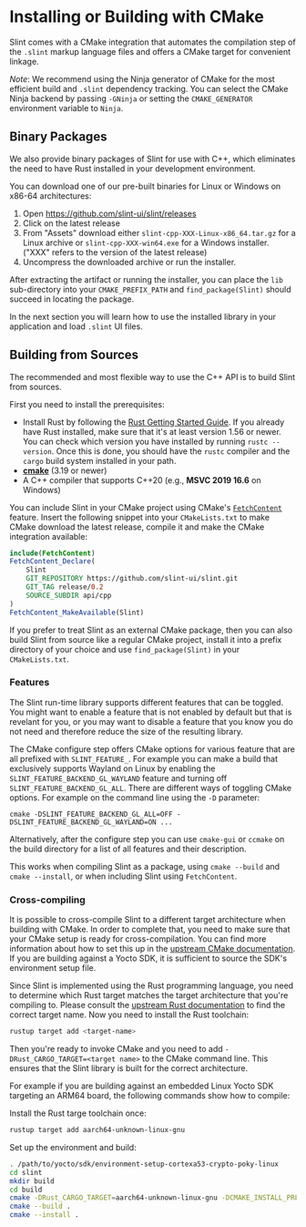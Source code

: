 # Installing or Building with CMake

Slint comes with a CMake integration that automates the compilation step of the `.slint` markup language files and
offers a CMake target for convenient linkage.

*Note*: We recommend using the Ninja generator of CMake for the most efficient build and `.slint` dependency tracking.
You can select the CMake Ninja backend by passing `-GNinja` or setting the `CMAKE_GENERATOR` environment variable to `Ninja`.

## Binary Packages

We also provide binary packages of Slint for use with C++, which eliminates the need to have Rust installed in your development environment.

You can download one of our pre-built binaries for Linux or Windows on x86-64 architectures:

1. Open <https://github.com/slint-ui/slint/releases>
2. Click on the latest release
3. From "Assets" download either `slint-cpp-XXX-Linux-x86_64.tar.gz` for a Linux archive
   or `slint-cpp-XXX-win64.exe` for a Windows installer. ("XXX" refers to the version of the latest release)
4. Uncompress the downloaded archive or run the installer.

After extracting the artifact or running the installer, you can place the `lib` sub-directory into your `CMAKE_PREFIX_PATH` and `find_package(Slint)` should succeed in locating the package.

In the next section you will learn how to use the installed library in your application
and load `.slint` UI files.

## Building from Sources

The recommended and most flexible way to use the C++ API is to build Slint from sources.

First you need to install the prerequisites:

* Install Rust by following the [Rust Getting Started Guide](https://www.rust-lang.org/learn/get-started). If you already
  have Rust installed, make sure that it's at least version 1.56 or newer. You can check which version you have installed
  by running `rustc --version`. Once this is done, you should have the ```rustc``` compiler and the ```cargo``` build system installed in your path.
* **[cmake](https://cmake.org/download/)** (3.19 or newer)
* A C++ compiler that supports C++20 (e.g., **MSVC 2019 16.6** on Windows)

You can include Slint in your CMake project using CMake's [`FetchContent`](https://cmake.org/cmake/help/latest/module/FetchContent.html) feature.
Insert the following snippet into your `CMakeLists.txt` to make CMake download the latest release, compile it and make the CMake integration available:

```cmake
include(FetchContent)
FetchContent_Declare(
    Slint
    GIT_REPOSITORY https://github.com/slint-ui/slint.git
    GIT_TAG release/0.2
    SOURCE_SUBDIR api/cpp
)
FetchContent_MakeAvailable(Slint)
```

If you prefer to treat Slint as an external CMake package, then you can also build Slint from source like a regular
CMake project, install it into a prefix directory of your choice and use `find_package(Slint)` in your `CMakeLists.txt`.

### Features

The Slint run-time library supports different features that can be toggled. You might want to enable a feature that is
not enabled by default but that is revelant for you, or you may want to disable a feature that you know you do not need and
therefore reduce the size of the resulting library.

The CMake configure step offers CMake options for various feature that are all prefixed with `SLINT_FEATURE_`. For example
you can make a build that exclusively supports Wayland on Linux by enabling the `SLINT_FEATURE_BACKEND_GL_WAYLAND` feature and turning
off `SLINT_FEATURE_BACKEND_GL_ALL`. There are different ways of toggling CMake options. For example on the command line using the `-D` parameter:

   `cmake -DSLINT_FEATURE_BACKEND_GL_ALL=OFF -DSLINT_FEATURE_BACKEND_GL_WAYLAND=ON ...`

Alternatively, after the configure step you can use `cmake-gui` or `ccmake` on the build directory for a list of all features
and their description.

This works when compiling Slint as a package, using `cmake --build` and `cmake --install`, or when including Slint
using `FetchContent`.

### Cross-compiling

It is possible to cross-compile Slint to a different target architecture when building with CMake. In order to complete
that, you need to make sure that your CMake setup is ready for cross-compilation. You can find more information about
how to set this up in the [upstream CMake documentation](https://cmake.org/cmake/help/latest/manual/cmake-toolchains.7.html#cross-compiling).
If you are building against a Yocto SDK, it is sufficient to source the SDK's environment setup file.

Since Slint is implemented using the Rust programming language, you need to determine which Rust target
matches the target architecture that you're compiling to. Please consult the [upstream Rust documentation](https://doc.rust-lang.org/nightly/rustc/platform-support.html) to find the correct target name. Now you need to install the Rust toolchain:

```sh
rustup target add <target-name>
```

Then you're ready to invoke CMake and you need to add `-DRust_CARGO_TARGET=<target name>` to the CMake command line.
This ensures that the Slint library is built for the correct architecture.

For example if you are building against an embedded Linux Yocto SDK targeting an ARM64 board, the following commands
show how to compile:

Install the Rust targe toolchain once:

<!-- cSpell:disable -->
```sh
rustup target add aarch64-unknown-linux-gnu
```
<!-- cSpell:enable -->

Set up the environment and build:

<!-- cSpell:disable -->
```sh
. /path/to/yocto/sdk/environment-setup-cortexa53-crypto-poky-linux
cd slint
mkdir build
cd build
cmake -DRust_CARGO_TARGET=aarch64-unknown-linux-gnu -DCMAKE_INSTALL_PREFIX=/slint/install/path ..
cmake --build .
cmake --install .
```
